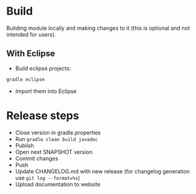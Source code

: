 # Build

Building  module locally and making changes to it (this is optional and not intended for users).

## With Eclipse

- Build eclipse projects:

``` bash
gradle eclipse
```

- Import them into Eclipse

# Release steps

- Close version in gradle.properties
- Run `gradle clean build javadoc`
- Publish
- Open next SNAPSHOT version
- Commit changes
- Push
- Update CHANGELOG.md with new release (for changelog generation use `git log --format=%s`)
- Upload documentation to website
